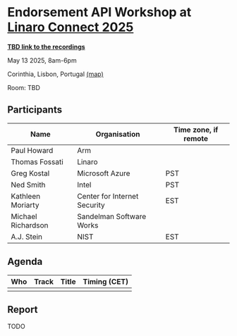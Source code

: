 # Endorsement API Workshop at [Linaro Connect 2025](https://www.linaro.org/connect)

[**TBD link to the recordings**](TODO)

May 13 2025, 8am-6pm

Corinthia, Lisbon, Portugal [(map)](https://www.openstreetmap.org/way/101941942#map=19/38.738712/-9.166492)

Room: TBD

## Participants

| Name | Organisation | Time zone, if remote |
|--|--|--|
| Paul Howard | Arm | |
| Thomas Fossati | Linaro | |
| Greg Kostal | Microsoft Azure | PST |
| Ned Smith | Intel | PST |
| Kathleen Moriarty | Center for Internet Security | EST |
| Michael Richardson | Sandelman Software Works | |
| A.J. Stein | NIST | EST |

## Agenda

| Who | Track | Title | Timing (CET) |
|--|--|--|--|
| | | | |

## Report

TODO
